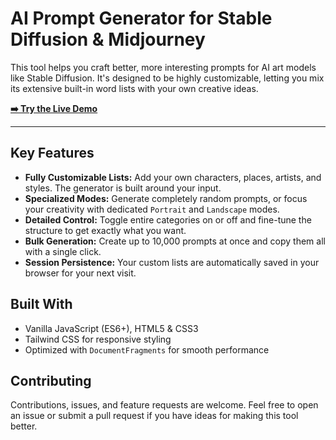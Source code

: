 # AI Prompt Generator for Stable Diffusion & Midjourney

This tool helps you craft better, more interesting prompts for AI art models like Stable Diffusion. It's designed to be highly customizable, letting you mix its extensive built-in word lists with your own creative ideas.

**[➡️ Try the Live Demo](https://sdpromptsgenerator.netlify.app/)**

---

## Key Features

- **Fully Customizable Lists:** Add your own characters, places, artists, and styles. The generator is built around your input.
- **Specialized Modes:** Generate completely random prompts, or focus your creativity with dedicated `Portrait` and `Landscape` modes.
- **Detailed Control:** Toggle entire categories on or off and fine-tune the structure to get exactly what you want.
- **Bulk Generation:** Create up to 10,000 prompts at once and copy them all with a single click.
- **Session Persistence:** Your custom lists are automatically saved in your browser for your next visit.

## Built With

- Vanilla JavaScript (ES6+), HTML5 & CSS3
- Tailwind CSS for responsive styling
- Optimized with `DocumentFragments` for smooth performance

## Contributing

Contributions, issues, and feature requests are welcome. Feel free to open an issue or submit a pull request if you have ideas for making this tool better.

